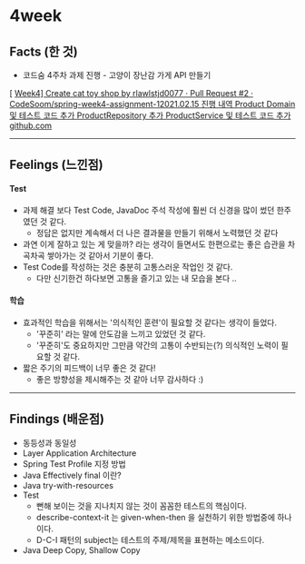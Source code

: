 # 4week

## Facts (한 것)

- 코드숨 4주차 과제 진행 - 고양이 장난감 가게 API 만들기

[ [Week4\] Create cat toy shop by rlawlstjd0077 · Pull Request #2 · CodeSoom/spring-week4-assignment-12021.02.15 진행 내역 Product Domain 및 테스트 코드 추가 ProductRepository 추가 ProductService 및 테스트 코드 추가github.com](https://github.com/CodeSoom/spring-week4-assignment-1/pull/2)

------

## Feelings (느낀점)

#### Test

- 과제 해결 보다 Test Code, JavaDoc 주석 작성에 훨씬 더 신경을 많이 썼던 한주였던 것 같다.
  - 정답은 없지만 계속해서 더 나은 결과물을 만들기 위해서 노력했던 것 같다 
- 과연 이게 잘하고 있는 게 맞을까? 라는 생각이 들면서도 한편으로는 좋은 습관을 차곡차곡 쌓아가는 것 같아서 기분이 좋다. 
- Test Code를 작성하는 것은 충분히 고통스러운 작업인 것 같다.
  - 다만 신기한건 하다보면 고통을 즐기고 있는 내 모습을 본다 .. 

#### 학습

- 효과적인 학습을 위해서는 '의식적인 훈련'이 필요할 것 같다는 생각이 들었다. 
  - '꾸준히' 라는 말에 안도감을 느끼고 있었던 것 같다. 
  - '꾸준히'도 중요하지만 그만큼 약간의 고통이 수반되는(?) 의식적인 노력이 필요할 것 같다.
- 짧은 주기의 피드백이 너무 좋은 것 같다!
  - 좋은 방향성을 제시해주는 것 같아 너무 감사하다 :) 

 

------

## Findings (배운점)

- 동등성과 동일성
- Layer Application Architecture
- Spring Test Profile 지정 방법
- Java Effectively final 이란?
- Java try-with-resources
- Test
  - 뻔해 보이는 것을 지나치지 않는 것이 꼼꼼한 테스트의 핵심이다.
  - describe-context-it 는 given-when-then 을 실천하기 위한 방법중에 하나이다.
  - D-C-I 패턴의 subject는 테스트의 주제/제목을 표현하는 메소드이다.
- Java Deep Copy, Shallow Copy